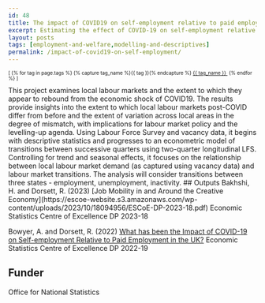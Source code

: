 ```yaml
---
id: 48
title: The impact of COVID19 on self-employment relative to paid employment
excerpt: Estimating the effect of COVID-19 on self-employment relative to employee employment.
layout: posts
tags: [employment-and-welfare,modelling-and-descriptives]
permalink: /impact-of-covid19-on-self-employment/
---
```

<div>
  <p style="font-size:.7em;">
    [
    {% for tag in page.tags %}
      {% capture tag_name %}{{ tag }}{% endcapture %}
      <a href="/{{ tag_name }}"><nobr>{{ tag_name }}</nobr>&nbsp;</a>
    {% endfor %}
    ]
  </p>
</div>
This project examines local labour markets and the extent to which they appear to rebound from the economic shock of COVID19.  The results provide insights into the extent to which local labour markets post-COVID differ from before and the extent of variation across local areas in the degree of mismatch, with implications for labour market policy and the levelling-up agenda.  Using Labour Force Survey and vacancy data, it begins with descriptive statistics and progresses to an econometric model of transitions between successive quarters using two-quarter longitudinal LFS.  Controlling for trend and seasonal effects, it focuses on the relationship between local labour market demand (as captured using vacancy data) and labour market transitions.  The analysis will consider transitions between three states - employment, unemployment, inactivity.  
## Outputs
Bakhshi, H. and Dorsett, R. (2023) [Job Mobility in and Around the Creative Economy](https://escoe-website.s3.amazonaws.com/wp-content/uploads/2023/10/18094956/ESCoE-DP-2023-18.pdf) Economic Statistics Centre of Excellence DP 2023-18

Bowyer, A. and Dorsett, R. (2022) [What has been the Impact of COVID-19 on Self-employment Relative to Paid Employment in the UK?](https://escoe-website.s3.amazonaws.com/wp-content/uploads/2022/07/29085644/ESCoE-DP-2022-19.pdf) Economic Statistics Centre of Excellence DP 2022-19

## Funder
Office for National Statistics
